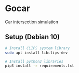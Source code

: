 # Gocar
Car intersection simulation


## Setup (Debian 10)
```bash
# Install CLIPS system library
sudo apt install libclips-dev

# Install python3 libraries
pip3 install -r requirements.txt
```

